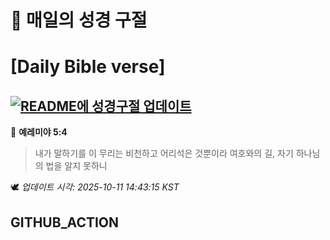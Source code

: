 # 🙏 매일의 성경 구절
# [Daily Bible verse]
## [![README에 성경구절 업데이트](https://github.com/DONGSUKA/first_test/actions/workflows/update-readme-bible.yml/badge.svg)](https://github.com/DONGSUKA/first_test/actions/workflows/update-readme-bible.yml)
<!-- START_BIBLE_VERSE -->
📖 **예레미야 5:4**
> 내가 말하기를 이 무리는 비천하고 어리석은 것뿐이라 여호와의 길, 자기 하나님의 법을 알지 못하니

🕊️ _업데이트 시각: 2025-10-11 14:43:15 KST_
  <!-- END_BIBLE_VERSE -->
## GITHUB_ACTION
